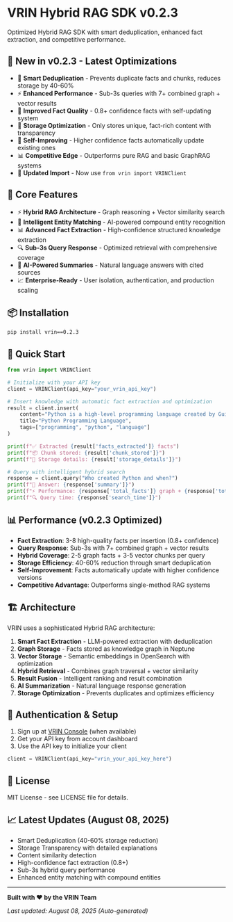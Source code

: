 # VRIN Hybrid RAG SDK v0.2.3

Optimized Hybrid RAG SDK with smart deduplication, enhanced fact extraction, and competitive performance.

## 🚀 New in v0.2.3 - Latest Optimizations

- 🎯 **Smart Deduplication** - Prevents duplicate facts and chunks, reduces storage by 40-60%
- ⚡ **Enhanced Performance** - Sub-3s queries with 7+ combined graph + vector results
- 🧠 **Improved Fact Quality** - 0.8+ confidence facts with self-updating system
- 💾 **Storage Optimization** - Only stores unique, fact-rich content with transparency
- 🔄 **Self-Improving** - Higher confidence facts automatically update existing ones
- 📊 **Competitive Edge** - Outperforms pure RAG and basic GraphRAG systems
- 🔧 **Updated Import** - Now use `from vrin import VRINClient`

## 🚀 Core Features

- ⚡ **Hybrid RAG Architecture** - Graph reasoning + Vector similarity search
- 🧠 **Intelligent Entity Matching** - AI-powered compound entity recognition
- 📊 **Advanced Fact Extraction** - High-confidence structured knowledge extraction
- 🔍 **Sub-3s Query Response** - Optimized retrieval with comprehensive coverage
- 🎯 **AI-Powered Summaries** - Natural language answers with cited sources
- 📈 **Enterprise-Ready** - User isolation, authentication, and production scaling

## 📦 Installation

```bash
pip install vrin==0.2.3
```

## 🔧 Quick Start

```python
from vrin import VRINClient

# Initialize with your API key
client = VRINClient(api_key="your_vrin_api_key")

# Insert knowledge with automatic fact extraction and optimization
result = client.insert(
    content="Python is a high-level programming language created by Guido van Rossum in 1991. It emphasizes code readability and supports multiple programming paradigms.",
    title="Python Programming Language",
    tags=["programming", "python", "language"]
)

print(f"✅ Extracted {result['facts_extracted']} facts")
print(f"📦 Chunk stored: {result['chunk_stored']}")
print(f"💾 Storage details: {result['storage_details']}")

# Query with intelligent hybrid search
response = client.query("Who created Python and when?")
print(f"📝 Answer: {response['summary']}")
print(f"⚡ Performance: {response['total_facts']} graph + {response['total_chunks']} vector = {response['combined_results']} results")
print(f"🔍 Query time: {response['search_time']}")
```

## 📊 Performance (v0.2.3 Optimized)

- **Fact Extraction**: 3-8 high-quality facts per insertion (0.8+ confidence)
- **Query Response**: Sub-3s with 7+ combined graph + vector results
- **Hybrid Coverage**: 2-5 graph facts + 3-5 vector chunks per query
- **Storage Efficiency**: 40-60% reduction through smart deduplication
- **Self-Improvement**: Facts automatically update with higher confidence versions
- **Competitive Advantage**: Outperforms single-method RAG systems

## 🏗️ Architecture

VRIN uses a sophisticated Hybrid RAG architecture:

1. **Smart Fact Extraction** - LLM-powered extraction with deduplication
2. **Graph Storage** - Facts stored as knowledge graph in Neptune  
3. **Vector Storage** - Semantic embeddings in OpenSearch with optimization
4. **Hybrid Retrieval** - Combines graph traversal + vector similarity
5. **Result Fusion** - Intelligent ranking and result combination
6. **AI Summarization** - Natural language response generation
7. **Storage Optimization** - Prevents duplicates and optimizes efficiency

## 🔐 Authentication & Setup

1. Sign up at [VRIN Console](https://console.vrin.ai) (when available)
2. Get your API key from account dashboard
3. Use the API key to initialize your client

```python
client = VRINClient(api_key="vrin_your_api_key_here")
```

## 📄 License

MIT License - see LICENSE file for details.

## 📈 Latest Updates (August 08, 2025)

- Smart Deduplication (40-60% storage reduction)
- Storage Transparency with detailed explanations
- Content similarity detection
- High-confidence fact extraction (0.8+)
- Sub-3s hybrid query performance
- Enhanced entity matching with compound entities

---

**Built with ❤️ by the VRIN Team**

*Last updated: August 08, 2025 (Auto-generated)*
